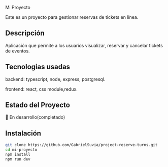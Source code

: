  Mi Proyecto

Este es un proyecto para gestionar reservas de tickets en línea.

## Descripción
Aplicación que permite a los usuarios visualizar, reservar y cancelar tickets de eventos.

## Tecnologias usadas
backend: typescript, node, express, postgresql.  

frontend: react, css module,redux.

## Estado del Proyecto
🚧 En desarrollo(completado)

## Instalación

```bash
git clone https://github.com/GabrielSuvia/project-reserve-turns.git
cd mi-proyecto
npm install
npm run dev
